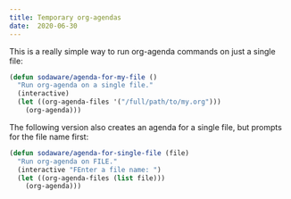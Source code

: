 ```yaml
---
title: Temporary org-agendas
date:  2020-06-30
---
```


This is a really simple way to run org-agenda commands on just a single
file:

```lisp
(defun sodaware/agenda-for-my-file ()
  "Run org-agenda on a single file."
  (interactive)
  (let ((org-agenda-files '("/full/path/to/my.org")))
    (org-agenda)))
```

The following version also creates an agenda for a single file, but prompts for
the file name first:

```lisp
(defun sodaware/agenda-for-single-file (file)
  "Run org-agenda on FILE."
  (interactive "FEnter a file name: ")
  (let ((org-agenda-files (list file)))
    (org-agenda)))
```
